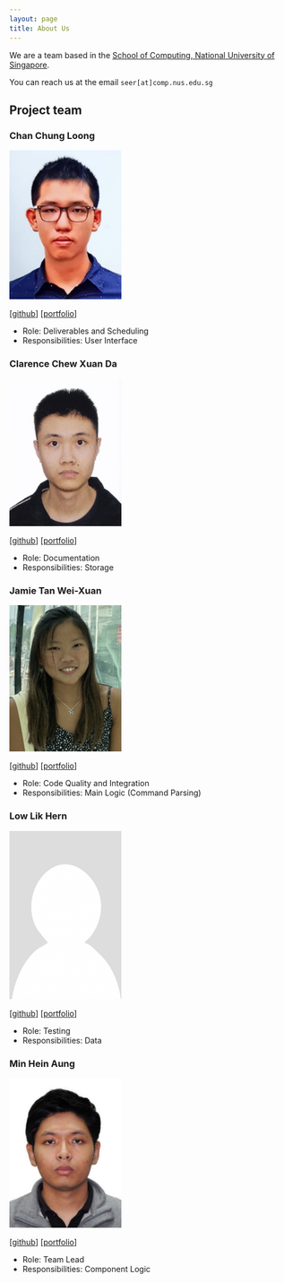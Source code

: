 ```yaml
---
layout: page
title: About Us
---
```


We are a team based in the [School of Computing, National University of Singapore](http://www.comp.nus.edu.sg).

You can reach us at the email `seer[at]comp.nus.edu.sg`

## Project team

### Chan Chung Loong

<img src="images/hikoya.png" width="200px">

[[github](https://github.com/hikoya)]
[[portfolio](team/hikoya.md)]

* Role: Deliverables and Scheduling
* Responsibilities: User Interface

### Clarence Chew Xuan Da

<img src="images/clarence-chew.png" width="200px">

[[github](http://github.com/clarence-chew)]
[[portfolio](team/clarence-chew.md)]

* Role: Documentation
* Responsibilities: Storage

### Jamie Tan Wei-Xuan

<img src="images/jamietan2002.png" width="200px">

[[github](http://github.com/jamietan2002)]
[[portfolio](team/jamietan2002.md)]

* Role: Code Quality and Integration
* Responsibilities: Main Logic (Command Parsing)

### Low Lik Hern

<img src="images/likhern.png" width="200px">

[[github](http://github.com/likhern)]
[[portfolio](team/likhern.md)]

* Role: Testing
* Responsibilities: Data

### Min Hein Aung

<img src="images/minheina.png" width="200px">

[[github](http://github.com/minheina)]
[[portfolio](team/minheina.md)]

* Role: Team Lead
* Responsibilities: Component Logic
